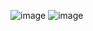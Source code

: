 
![image](https://user-images.githubusercontent.com/49730521/89120681-e0088a00-d4d5-11ea-95a2-354163df8d67.png)
![image](https://user-images.githubusercontent.com/49730521/89120848-1561a780-d4d7-11ea-83dd-d4c2a590f87c.png)
